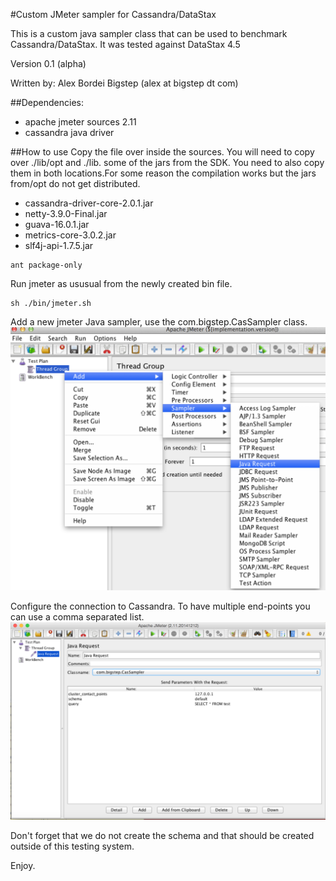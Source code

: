 #Custom JMeter sampler for Cassandra/DataStax

This is a custom java sampler class that can be used to benchmark Cassandra/DataStax.
It was tested against DataStax 4.5

Version 0.1 (alpha) 
 
Written by: Alex Bordei Bigstep
(alex at bigstep dt com)

##Dependencies:
* apache jmeter sources 2.11 
* cassandra java driver

##How to use
Copy the file over inside the sources. 
You will need to copy over ./lib/opt and ./lib. some of the jars from the SDK. You need to also copy them in both locations.For some reason the compilation works but the jars from/opt do not get distributed.

* cassandra-driver-core-2.0.1.jar
* netty-3.9.0-Final.jar
* guava-16.0.1.jar
* metrics-core-3.0.2.jar
* slf4j-api-1.7.5.jar

```
ant package-only
```
Run jmeter as ususual from the newly created bin file. 
```
sh ./bin/jmeter.sh 
```

Add a new jmeter Java sampler, use the com.bigstep.CasSampler class.
![Alt text](/img/jmeter1.png?raw=true "Select jmeter custom sampler")

Configure the connection to Cassandra. To have multiple end-points you can use a comma separated list. 
![Alt text](/img/jmeter2.png?raw=true "Configure jmeter sampler")


Don't forget that we do not create the schema and that should be created outside of this testing system. 

Enjoy.
